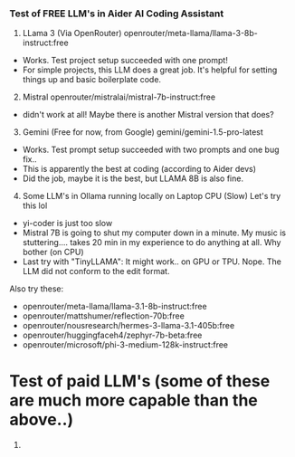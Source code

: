 ### Test of FREE LLM's in Aider AI Coding Assistant

1. LLama 3 (Via OpenRouter) openrouter/meta-llama/llama-3-8b-instruct:free 
- Works. Test project setup succeeded with one prompt! 
- For simple projects, this LLM does a great job. It's helpful for setting things up and basic boilerplate code. 
2. Mistral openrouter/mistralai/mistral-7b-instruct:free 
- didn't work at all! Maybe there is another Mistral version that does? 
3. Gemini (Free for now, from Google) gemini/gemini-1.5-pro-latest
- Works. Test prompt setup succeeded with two prompts and one bug fix..
- This is apparently the best at coding (according to Aider devs) 
- Did the job, maybe it is the best, but LLAMA 8B is also fine. 
4. Some LLM's in Ollama running locally on Laptop CPU (Slow) Let's try this lol
- yi-coder is just too slow
- Mistral 7B is going to shut my computer down in a minute. My music is stuttering.... takes 20 min in my experience to do anything at all. Why bother (on CPU)
- Last try with "TinyLLAMA": It might work.. on GPU or TPU. Nope. The LLM did not conform to the edit format. 

Also try these: 
- openrouter/meta-llama/llama-3.1-8b-instruct:free
- openrouter/mattshumer/reflection-70b:free
- openrouter/nousresearch/hermes-3-llama-3.1-405b:free
- openrouter/huggingfaceh4/zephyr-7b-beta:free
- openrouter/microsoft/phi-3-medium-128k-instruct:free

# Test of paid LLM's (some of these are much more capable than the above..) 
1. 